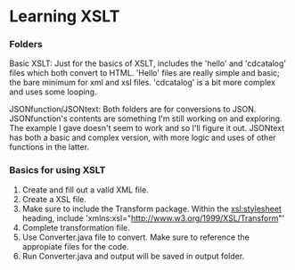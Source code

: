# Learning XSLT

### Folders
Basic XSLT: Just for the basics of XSLT, includes the 'hello' and 'cdcatalog' files which both convert to HTML. 'Hello' files are really simple and basic; the bare minimum for xml and xsl files. 'cdcatalog' is a bit more complex and uses some looping.

JSONfunction/JSONtext: Both folders are for conversions to JSON. JSONfunction's contents are something I'm still working on and exploring. The example I gave doesn't seem to work and so I'll figure it out. JSONtext has both a basic and complex version, with more logic and uses of other functions in the latter. 

### Basics for using XSLT
1. Create and fill out a valid XML file.
2. Create a XSL file.
3. Make sure to include the Transform package. Within the <xsl:stylesheet> heading, include 'xmlns:xsl="http://www.w3.org/1999/XSL/Transform"'
4. Complete transformation file. 
5. Use Converter.java file to convert. Make sure to reference the appropiate files for the code. 
6. Run Converter.java and output will be saved in output folder.